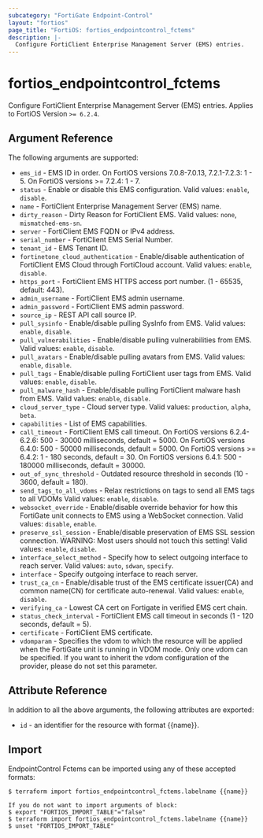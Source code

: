 ```yaml
---
subcategory: "FortiGate Endpoint-Control"
layout: "fortios"
page_title: "FortiOS: fortios_endpointcontrol_fctems"
description: |-
  Configure FortiClient Enterprise Management Server (EMS) entries.
---
```


# fortios_endpointcontrol_fctems
Configure FortiClient Enterprise Management Server (EMS) entries. Applies to FortiOS Version `>= 6.2.4`.

## Argument Reference

The following arguments are supported:

* `ems_id` - EMS ID in order. On FortiOS versions 7.0.8-7.0.13, 7.2.1-7.2.3: 1 - 5. On FortiOS versions >= 7.2.4: 1 - 7.
* `status` - Enable or disable this EMS configuration. Valid values: `enable`, `disable`.
* `name` - FortiClient Enterprise Management Server (EMS) name.
* `dirty_reason` - Dirty Reason for FortiClient EMS. Valid values: `none`, `mismatched-ems-sn`.
* `server` - FortiClient EMS FQDN or IPv4 address.
* `serial_number` - FortiClient EMS Serial Number.
* `tenant_id` - EMS Tenant ID.
* `fortinetone_cloud_authentication` - Enable/disable authentication of FortiClient EMS Cloud through FortiCloud account. Valid values: `enable`, `disable`.
* `https_port` - FortiClient EMS HTTPS access port number. (1 - 65535, default: 443).
* `admin_username` - FortiClient EMS admin username.
* `admin_password` - FortiClient EMS admin password.
* `source_ip` - REST API call source IP.
* `pull_sysinfo` - Enable/disable pulling SysInfo from EMS. Valid values: `enable`, `disable`.
* `pull_vulnerabilities` - Enable/disable pulling vulnerabilities from EMS. Valid values: `enable`, `disable`.
* `pull_avatars` - Enable/disable pulling avatars from EMS. Valid values: `enable`, `disable`.
* `pull_tags` - Enable/disable pulling FortiClient user tags from EMS. Valid values: `enable`, `disable`.
* `pull_malware_hash` - Enable/disable pulling FortiClient malware hash from EMS. Valid values: `enable`, `disable`.
* `cloud_server_type` - Cloud server type. Valid values: `production`, `alpha`, `beta`.
* `capabilities` - List of EMS capabilities.
* `call_timeout` - FortiClient EMS call timeout. On FortiOS versions 6.2.4-6.2.6: 500 - 30000 milliseconds, default = 5000. On FortiOS versions 6.4.0: 500 - 50000 milliseconds, default = 5000. On FortiOS versions >= 6.4.2: 1 - 180 seconds, default = 30. On FortiOS versions 6.4.1: 500 - 180000 milliseconds, default = 30000.
* `out_of_sync_threshold` - Outdated resource threshold in seconds (10 - 3600, default = 180).
* `send_tags_to_all_vdoms` - Relax restrictions on tags to send all EMS tags to all VDOMs Valid values: `enable`, `disable`.
* `websocket_override` - Enable/disable override behavior for how this FortiGate unit connects to EMS using a WebSocket connection. Valid values: `disable`, `enable`.
* `preserve_ssl_session` - Enable/disable preservation of EMS SSL session connection. WARNING: Most users should not touch this setting! Valid values: `enable`, `disable`.
* `interface_select_method` - Specify how to select outgoing interface to reach server. Valid values: `auto`, `sdwan`, `specify`.
* `interface` - Specify outgoing interface to reach server.
* `trust_ca_cn` - Enable/disable trust of the EMS certificate issuer(CA) and common name(CN) for certificate auto-renewal. Valid values: `enable`, `disable`.
* `verifying_ca` - Lowest CA cert on Fortigate in verified EMS cert chain.
* `status_check_interval` - FortiClient EMS call timeout in seconds (1 - 120 seconds, default = 5).
* `certificate` - FortiClient EMS certificate.
* `vdomparam` - Specifies the vdom to which the resource will be applied when the FortiGate unit is running in VDOM mode. Only one vdom can be specified. If you want to inherit the vdom configuration of the provider, please do not set this parameter.


## Attribute Reference

In addition to all the above arguments, the following attributes are exported:
* `id` - an identifier for the resource with format {{name}}.

## Import

EndpointControl Fctems can be imported using any of these accepted formats:
```
$ terraform import fortios_endpointcontrol_fctems.labelname {{name}}

If you do not want to import arguments of block:
$ export "FORTIOS_IMPORT_TABLE"="false"
$ terraform import fortios_endpointcontrol_fctems.labelname {{name}}
$ unset "FORTIOS_IMPORT_TABLE"
```

